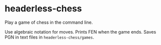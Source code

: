 # headerless-chess
Play a game of chess in the command line.

Use algebraic notation for moves. Prints FEN when the game ends. Saves PGN in text files in `headerless-chess/games`.